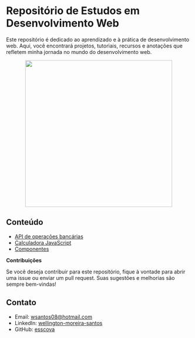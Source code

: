 
# Repositório de Estudos em Desenvolvimento Web
Este repositório é dedicado ao aprendizado e à prática de desenvolvimento web. Aqui, você encontrará projetos, tutoriais, recursos e anotações que refletem minha jornada no mundo do desenvolvimento web.

<p align='center'>
	<img src='https://blog.ensalza.com/wp-content/uploads/frontend-y-backend.png' width=400 />
</p>


## Conteúdo
- [API de operações bancárias](./api-CRUD-financas[exp])
- [Calculadora JavaScript](./app-calculadora[js])
- [Componentes](./componentes)

**Contribuições**

Se você deseja contribuir para este repositório, fique à vontade para abrir uma issue ou enviar um pull request. Suas sugestões e melhorias são sempre bem-vindas!

## Contato

* Email: wsantos08@hotmail.com
* LinkedIn: [wellington-moreira-santos](https://www.linkedin.com/in/wellington-moreira-santos/)
* GitHub: [esscova](https://github.com/esscova)

